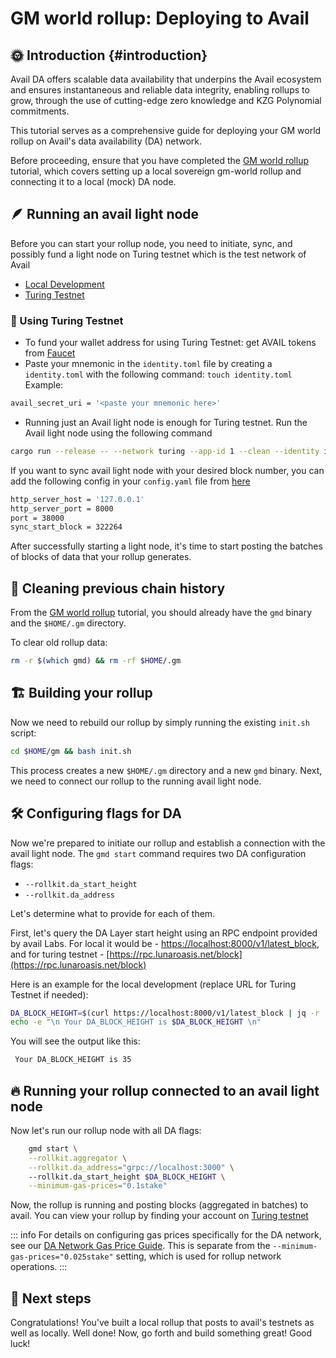 # GM world rollup: Deploying to Avail  

## 🌞 Introduction {#introduction}

Avail DA offers scalable data availability that underpins the Avail ecosystem and ensures instantaneous and reliable data integrity, enabling rollups to grow, through the use of cutting-edge zero knowledge and KZG Polynomial commitments.

This tutorial serves as a comprehensive guide for deploying your GM world rollup on Avail's data availability (DA) network.

Before proceeding, ensure that you have completed the [GM world rollup](/tutorials/gm-world) tutorial, which covers setting up a local sovereign gm-world rollup and connecting it to a local (mock) DA node.

## 🪶 Running an avail light node

Before you can start your rollup node, you need to initiate, sync, and possibly fund a light node on Turing testnet which is the test network of Avail

- [Local Development](https://github.com/rollkit/avail-da/blob/main/README.md)
- [Turing Testnet](https://docs.availproject.org/docs/networks)

### 🚀 Using Turing Testnet

- To fund your wallet address for using Turing Testnet: get AVAIL tokens from [Faucet]((https://faucet.avail.tools/))
- Paste your mnemonic in the `identity.toml` file by creating a `identity.toml` with the following command:
```touch identity.toml```
Example:
```bash
avail_secret_uri = '<paste your mnemonic here>'
```
- Running just an Avail light node is enough for Turing testnet. Run the Avail light node using the following command
```bash
cargo run --release -- --network turing --app-id 1 --clean --identity identity.toml
```

If you want to sync avail light node with your desired block number, you can add the following config in your `config.yaml` file from [here](https://github.com/availproject/avail-light/blob/main/config.yaml.template)
```bash
http_server_host = '127.0.0.1'
http_server_port = 8000
port = 38000
sync_start_block = 322264
```

After successfully starting a light node, it's time to start posting the batches of blocks of data that your rollup generates.

## 🧹 Cleaning previous chain history

From the [GM world rollup](/tutorials/gm-world) tutorial, you should already have the `gmd` binary and the `$HOME/.gm` directory.

To clear old rollup data:

```bash
rm -r $(which gmd) && rm -rf $HOME/.gm
```

## 🏗️ Building your rollup

Now we need to rebuild our rollup by simply running the existing `init.sh` script:

```bash
cd $HOME/gm && bash init.sh
```

This process creates a new `$HOME/.gm` directory and a new `gmd` binary. Next, we need to connect our rollup to the running avail light node.

## 🛠️ Configuring flags for DA

Now we're prepared to initiate our rollup and establish a connection with the avail light node. The `gmd start` command requires two DA configuration flags:

- `--rollkit.da_start_height`
- `--rollkit.da_address`

Let's determine what to provide for each of them.

First, let's query the DA Layer start height using an RPC endpoint provided by avail Labs. For local it would be - [https://localhost:8000/v1/latest_block](https://localhost:8000/v1/latest_block), and for turing testnet - [https://rpc.lunaroasis.net/block](https://rpc.lunaroasis.net/block)

Here is an example for the local development (replace URL for Turing Testnet if needed):

```bash
DA_BLOCK_HEIGHT=$(curl https://localhost:8000/v1/latest_block | jq -r '.result.block.header.height')
echo -e "\n Your DA_BLOCK_HEIGHT is $DA_BLOCK_HEIGHT \n"
```

You will see the output like this:

```bash
 Your DA_BLOCK_HEIGHT is 35
```

## 🔥 Running your rollup connected to an avail light node

Now let's run our rollup node with all DA flags:

```bash
    gmd start \
    --rollkit.aggregator \
    --rollkit.da_address="grpc://localhost:3000" \   
    --rollkit.da_start_height $DA_BLOCK_HEIGHT \
    --minimum-gas-prices="0.1stake"
```

Now, the rollup is running and posting blocks (aggregated in batches) to avail. You can view your rollup by finding your account on [Turing testnet](https://avail-turing.subscan.io/)

::: info
For details on configuring gas prices specifically for the DA network, see our [DA Network Gas Price Guide](/guides/gas-price). This is separate from the `--minimum-gas-prices="0.025stake"` setting, which is used for rollup network operations.
:::

## 🎉 Next steps

Congratulations! You've built a local rollup that posts to avail's testnets as well as locally. Well done! Now, go forth and build something great! Good luck!
